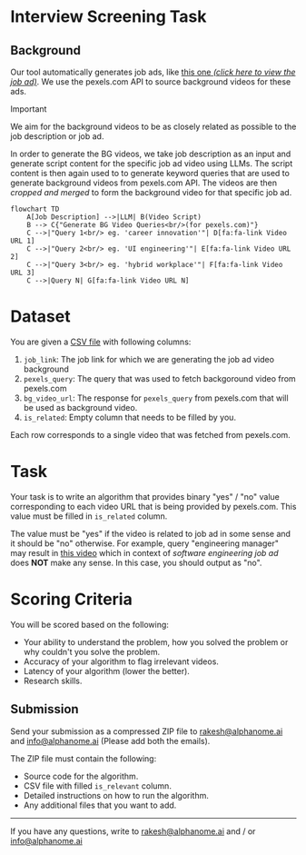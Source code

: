 # Interview Screening Task 

## Background

Our tool automatically generates job ads, like [this one *(click here to view the job ad)*](https://drive.google.com/file/d/1mra8zrVSOoAEOp01m-cM8NZpWTEuhfr1/view?usp=sharing). We use the pexels.com API to source background videos for these ads.

> [!IMPORTANT]  
> We aim for the background videos to be as closely related as possible to the job description or job ad.


In order to generate the BG videos, we take job description as an input and generate script content for the specific job ad video using LLMs. The script content is then again used to to generate keyword queries that are used to generate background videos from pexels.com API. The videos are then *cropped and merged* to form the background video for that specific job ad.

```mermaid 
flowchart TD
    A[Job Description] -->|LLM| B(Video Script)
    B --> C{"Generate BG Video Queries<br/>(for pexels.com)"}
    C -->|"Query 1<br/> eg. 'career innovation'"| D[fa:fa-link Video URL 1]
    C -->|"Query 2<br/> eg. 'UI engineering'"| E[fa:fa-link Video URL 2]
    C -->|"Query 3<br/> eg. 'hybrid workplace'"| F[fa:fa-link Video URL 3]
    C -->|Query N| G[fa:fa-link Video URL N]
```

# Dataset

You are given a [CSV file](./screening_task_data.csv) with following columns:

1. `job_link`: The job link for which we are generating the job ad video background
2. `pexels_query`: The query that was used to fetch backgoround video from pexels.com
3. `bg_video_url`: The response for `pexels_query` from pexels.com that will be used as background video.
4. `is_related`: Empty column that needs to be filled by you.

Each row corresponds to a single video that was fetched from pexels.com.

# Task

Your task is to write an algorithm that provides binary "yes" / "no" value corresponding to each video URL that is being provided by pexels.com. This value must be filled in `is_related` column.

The value must be "yes" if the video is related to job ad in some sense and it should be "no" otherwise. For example, query "engineering manager" may result in [this video](https://videos.pexels.com/video-files/8488276/8488276-hd_1920_1080_30fps.mp4) which in context of *software engineering job ad* does **NOT** make any sense. In this case, you should output as "no".


# Scoring Criteria

You will be scored based on the following:

- Your ability to understand the problem, how you solved the problem or why couldn't you solve the problem. 
- Accuracy of your algorithm to flag irrelevant videos.
- Latency of your algorithm (lower the better).
- Research skills.

## Submission

Send your submission as a compressed ZIP file to rakesh@alphanome.ai and info@alphanome.ai (Please add both the emails).

The ZIP file must contain the following:
- Source code for the algorithm.
- CSV file with filled `is_relevant` column.
- Detailed instructions on how to run the algorithm.
- Any additional files that you want to add.

---

If you have any questions, write to rakesh@alphanome.ai and / or info@alphanome.ai

